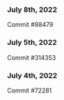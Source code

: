 ### July 8th, 2022

Commit #88479

### July 5th, 2022

Commit #314353


### July 4th, 2022

Commit #72281
